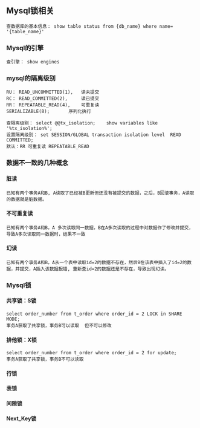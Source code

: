 ## Mysql锁相关

```
查数据库的基本信息： show table status from {db_name} where name= '{table_name}'
```



### Mysql的引擎

```
查引擎： show engines
```



### mysql的隔离级别

```
RU： READ_UNCOMMITTED(1),   读未提交
RC： READ_COMMITTED(2),     读已提交
RR： REPEATABLE_READ(4),    可重复读
SERIALIZABLE(8);       序列化执行

查隔离级别： select @@tx_isolation;    show variables like '%tx_isolation%';
设置隔离级别： set SESSION/GLOBAL transaction isolation level  READ COMMITTED;
默认：RR 可重复读 REPEATABLE_READ
```

### 数据不一致的几种概念

#### 脏读

```
已知有两个事务A和B, A读取了已经被B更新但还没有被提交的数据，之后，B回滚事务，A读取的数据就是脏数据。
```

#### 不可重复读

```
已知有两个事务A和B，A 多次读取同一数据，B在A多次读取的过程中对数据作了修改并提交，导致A多次读取同一数据时，结果不一致
```

#### 幻读 

```
已知有两个事务A和B，A从一个表中读取id=2的数据不存在，然后B在该表中插入了id=2的数据，并提交，A插入该数据报错, 重新查id=2的数据还是不存在，导致出现幻读。
```

### Mysql锁

#### 共享锁：S锁

```
select order_number from t_order where order_id = 2 LOCK in SHARE MODE;
事务A获取了共享锁，事务B可以读取  但不可以修改
```

#### 排他锁：X锁

```
select order_number from t_order where order_id = 2 for update;
事务A获取了共享锁，事务B不可以读取
```

#### 行锁

#### 表锁

#### 间隙锁

#### Next_Key锁

